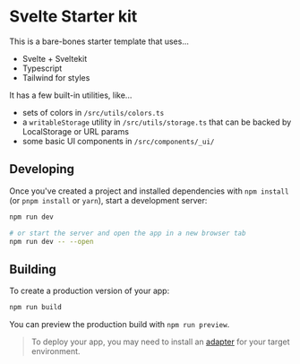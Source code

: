 # Svelte Starter kit

This is a bare-bones starter template that uses...

- Svelte + Sveltekit
- Typescript
- Tailwind for styles

It has a few built-in utilities, like...

- sets of colors in `/src/utils/colors.ts`
- a `writableStorage` utility in `/src/utils/storage.ts` that can be backed by LocalStorage or URL params
- some basic UI components in `/src/components/_ui/`

## Developing

Once you've created a project and installed dependencies with `npm install` (or `pnpm install` or `yarn`), start a development server:

```bash
npm run dev

# or start the server and open the app in a new browser tab
npm run dev -- --open
```

## Building

To create a production version of your app:

```bash
npm run build
```

You can preview the production build with `npm run preview`.

> To deploy your app, you may need to install an [adapter](https://kit.svelte.dev/docs/adapters) for your target environment.
